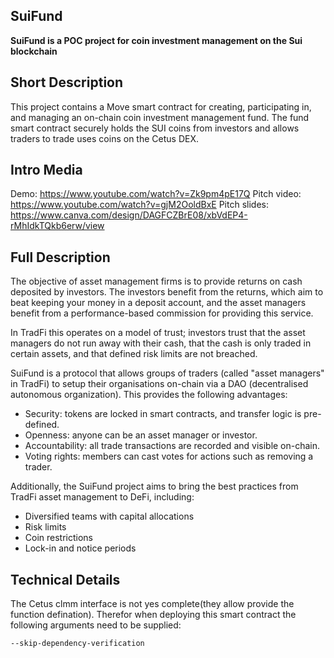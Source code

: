 ## SuiFund


**SuiFund is a POC project for coin investment management on the Sui blockchain**



## Short Description
This project contains a Move smart contract for creating, participating in, and managing an on-chain coin investment management fund. The fund smart contract securely holds the SUI coins from investors and allows traders to trade uses coins on the Cetus DEX. 

## Intro Media
Demo: https://www.youtube.com/watch?v=Zk9pm4pE17Q
Pitch video: https://www.youtube.com/watch?v=gjM2OoldBxE
Pitch slides: https://www.canva.com/design/DAGFCZBrE08/xbVdEP4-rMhIdkTQkb6erw/view



## Full Description
The objective of asset management firms is to provide returns on cash deposited by investors. The investors benefit from the returns, which aim to beat keeping your money in a deposit account, and the asset managers benefit from a performance-based commission for providing this service.


In TradFi this operates on a model of trust; investors trust that the asset managers do not run away with their cash, that the cash is only traded in certain assets, and that defined risk limits are not breached.


SuiFund is a protocol that allows groups of traders (called "asset managers" in TradFi) to setup their organisations on-chain via a DAO (decentralised autonomous organization). This provides the following advantages:
- Security: tokens are locked in smart contracts, and transfer logic is pre-defined.
- Openness: anyone can be an asset manager or investor.
- Accountability: all trade transactions are recorded and visible on-chain.
- Voting rights: members can cast votes for actions such as removing a trader.


Additionally, the SuiFund project aims to bring the best practices from TradFi asset management to DeFi, including:
- Diversified teams with capital allocations
- Risk limits
- Coin restrictions
- Lock-in and notice periods 


## Technical Details
The Cetus clmm interface is not yes complete(they allow provide the function defination).
Therefor when deploying this smart contract the following arguments need to be supplied:
```
--skip-dependency-verification
```

